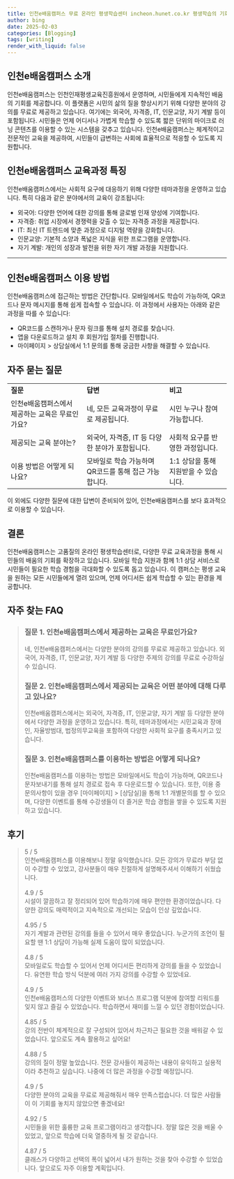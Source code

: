 ```yaml
---
title: 인천e배움캠퍼스 무료 온라인 평생학습센터 incheon.hunet.co.kr 평생학습의 기회
author: bing
date: 2025-02-03
categories: [Blogging]
tags: [writing]
render_with_liquid: false
---
```



<h2 id='인천e배움캠퍼스_소개'>인천e배움캠퍼스 소개</h2>

<p>인천e배움캠퍼스는 인천인재평생교육진흥원에서 운영하며, 시민들에게 지속적인 배움의 기회를 제공합니다. 이 플랫폼은 시민의 삶의 질을 향상시키기 위해 다양한 분야의 강의를 무료로 제공하고 있습니다. 여기에는 외국어, 자격증, IT, 인문교양, 자기 계발 등이 포함됩니다. 시민들은 언제 어디서나 가볍게 학습할 수 있도록 짧은 단위의 마이크로 러닝 콘텐츠를 이용할 수 있는 시스템을 갖추고 있습니다. 인천e배움캠퍼스는 체계적이고 전문적인 교육을 제공하여, 시민들이 급변하는 사회에 효율적으로 적응할 수 있도록 지원합니다.</p>

<h2 id='교육과정_특징'>인천e배움캠퍼스 교육과정 특징</h2>

<p>인천e배움캠퍼스에서는 사회적 요구에 대응하기 위해 다양한 테마과정을 운영하고 있습니다. 특히 다음과 같은 분야에서의 교육이 강조됩니다:</p>

<ul>
    <li>외국어: 다양한 언어에 대한 강의를 통해 글로벌 인재 양성에 기여합니다.</li>
    <li>자격증: 취업 시장에서 경쟁력을 갖출 수 있는 자격증 과정을 제공합니다.</li>
    <li>IT: 최신 IT 트렌드에 맞춘 과정으로 디지털 역량을 강화합니다.</li>
    <li>인문교양: 기본적 소양과 폭넓은 지식을 위한 프로그램을 운영합니다.</li>
    <li>자기 계발: 개인의 성장과 발전을 위한 자기 개발 과정을 지원합니다.</li>
</ul>

<hr />

<h2 id='이용_방법'>인천e배움캠퍼스 이용 방법</h2>

<p>인천e배움캠퍼스에 접근하는 방법은 간단합니다. 모바일에서도 학습이 가능하여, QR코드나 문자 메시지를 통해 쉽게 접속할 수 있습니다. 이 과정에서 사용자는 아래와 같은 과정을 따를 수 있습니다:</p>

<ul>
    <li>QR코드를 스캔하거나 문자 링크를 통해 설치 경로를 찾습니다.</li>
    <li>앱을 다운로드하고 설치 후 회원가입 절차를 진행합니다.</li>
    <li>마이페이지 > 상담실에서 1:1 문의를 통해 궁금한 사항을 해결할 수 있습니다.</li>
</ul>

<h2 id='자주_묻는_질문'>자주 묻는 질문</h2>

<table>
    <tr>
        <td><b>질문</b></td>
        <td><b>답변</b></td>
        <td><b>비고</b></td>
    </tr>
    <tr>
        <td>인천e배움캠퍼스에서 제공하는 교육은 무료인가요?</td>
        <td>네, 모든 교육과정이 무료로 제공됩니다.</td>
        <td>시민 누구나 참여 가능합니다.</td>
    </tr>
    <tr>
        <td>제공되는 교육 분야는?</td>
        <td>외국어, 자격증, IT 등 다양한 분야가 포함됩니다.</td>
        <td>사회적 요구를 반영한 과정입니다.</td>
    </tr>
    <tr>
        <td>이용 방법은 어떻게 되나요?</td>
        <td>모바일로 학습 가능하며 QR코드를 통해 접근 가능합니다.</td>
        <td>1:1 상담을 통해 지원받을 수 있습니다.</td>
    </tr>
</table>

<p>이 외에도 다양한 질문에 대한 답변이 준비되어 있어, 인천e배움캠퍼스를 보다 효과적으로 이용할 수 있습니다.</p>

<h2 id='결론'>결론</h2>

<p>인천e배움캠퍼스는 고품질의 온라인 평생학습센터로, 다양한 무료 교육과정을 통해 시민들의 배움의 기회를 확장하고 있습니다. 모바일 학습 지원과 함께 1:1 상담 서비스로 시민들이 필요한 학습 경험을 극대화할 수 있도록 돕고 있습니다. 이 캠퍼스는 평생 교육을 원하는 모든 시민들에게 열려 있으며, 언제 어디서든 쉽게 학습할 수 있는 환경을 제공합니다.</p>


<h2 id='자주_찾는_FAQ'>자주 찾는 FAQ</h2>
<div itemscope="" itemtype="https://schema.org/FAQPage"> 
<blockquote> 
<div itemscope="" itemprop="mainEntity" itemtype="https://schema.org/Question"> 
<h3 itemprop="name">질문 1. 인천e배움캠퍼스에서 제공하는 교육은 무료인가요?</h3> 
<div itemscope="" itemprop="acceptedAnswer" itemtype="https://schema.org/Answer"> 
<span itemprop="text"> 
<p>네, 인천e배움캠퍼스에서는 다양한 분야의 강의를 무료로 제공하고 있습니다. 외국어, 자격증, IT, 인문교양, 자기 계발 등 다양한 주제의 강의를 무료로 수강하실 수 있습니다.</p> 
</span> 
</div> 
</div> 
<div itemscope="" itemprop="mainEntity" itemtype="https://schema.org/Question"> 
<h3 itemprop="name">질문 2. 인천e배움캠퍼스에서 제공되는 교육은 어떤 분야에 대해 다루고 있나요?</h3> 
<div itemscope="" itemprop="acceptedAnswer" itemtype="https://schema.org/Answer"> 
<span itemprop="text"> 
<p>인천e배움캠퍼스에서는 외국어, 자격증, IT, 인문교양, 자기 계발 등 다양한 분야에서 다양한 과정을 운영하고 있습니다. 특히, 테마과정에서는 시민교육과 장애인, 자율방범대, 법정의무교육을 포함하여 다양한 사회적 요구를 충족시키고 있습니다.</p> 
</span> 
</div> 
</div> 
<div itemscope="" itemprop="mainEntity" itemtype="https://schema.org/Question"> 
<h3 itemprop="name">질문 3. 인천e배움캠퍼스를 이용하는 방법은 어떻게 되나요?</h3> 
<div itemscope="" itemprop="acceptedAnswer" itemtype="https://schema.org/Answer"> 
<span itemprop="text"> 
<p>인천e배움캠퍼스를 이용하는 방법은 모바일에서도 학습이 가능하며, QR코드나 문자보내기를 통해 설치 경로로 접속 후 다운로드할 수 있습니다. 또한, 이용 중 문의사항이 있을 경우 [마이페이지] > [상담실]을 통해 1:1 개별문의를 할 수 있으며, 다양한 이벤트를 통해 수강생들이 더 즐거운 학습 경험을 쌓을 수 있도록 지원하고 있습니다.</p> 
</span> 
</div> 
</div> 
</blockquote> 
</div>
<h2 id='후기'>후기</h2>
<div itemscope itemtype="https://schema.org/Product">
  <blockquote>
  <div itemprop="review" itemscope itemtype="https://schema.org/Review">
      <div itemprop="reviewRating" itemscope itemtype="https://schema.org/Rating"> <span itemprop="ratingValue">5</span> / <span itemprop="bestRating">5</span> </div>
      <span itemprop="reviewBody">인천e배움캠퍼스를 이용해보니 정말 유익했습니다. 모든 강의가 무료라 부담 없이 수강할 수 있었고, 강사분들이 매우 친절하게 설명해주셔서 이해하기 쉬웠습니다.</span>
  </div>
  <br>
  <div itemprop="review" itemscope itemtype="https://schema.org/Review">
      <div itemprop="reviewRating" itemscope itemtype="https://schema.org/Rating"> <span itemprop="ratingValue">4.9</span> / <span itemprop="bestRating">5</span> </div>
      <span itemprop="reviewBody">시설이 깔끔하고 잘 정리되어 있어 학습하기에 매우 편안한 환경이었습니다. 다양한 강의도 매력적이고 지속적으로 개선되는 모습이 인상 깊었습니다.</span>
  </div>
  <br>
  <div itemprop="review" itemscope itemtype="https://schema.org/Review">
      <div itemprop="reviewRating" itemscope itemtype="https://schema.org/Rating"> <span itemprop="ratingValue">4.95</span> / <span itemprop="bestRating">5</span> </div>
      <span itemprop="reviewBody">자기 계발과 관련된 강의를 들을 수 있어서 매우 좋았습니다. 누군가의 조언이 필요할 땐 1:1 상담이 가능해 실제 도움이 많이 되었습니다.</span>
  </div>
  <br>
  <div itemprop="review" itemscope itemtype="https://schema.org/Review">
      <div itemprop="reviewRating" itemscope itemtype="https://schema.org/Rating"> <span itemprop="ratingValue">4.8</span> / <span itemprop="bestRating">5</span> </div>
      <span itemprop="reviewBody">모바일로도 학습할 수 있어서 언제 어디서든 편리하게 강의를 들을 수 있었습니다. 유연한 학습 방식 덕분에 여러 가지 강의를 수강할 수 있었네요.</span>
  </div>
  <br>
  <div itemprop="review" itemscope itemtype="https://schema.org/Review">
      <div itemprop="reviewRating" itemscope itemtype="https://schema.org/Rating"> <span itemprop="ratingValue">4.9</span> / <span itemprop="bestRating">5</span> </div>
      <span itemprop="reviewBody">인천e배움캠퍼스의 다양한 이벤트와 보너스 프로그램 덕분에 참여할 리워드를 잊지 않고 즐길 수 있었습니다. 학습하면서 재미를 느낄 수 있던 경험이었습니다.</span>
  </div>
  <br>
  <div itemprop="review" itemscope itemtype="https://schema.org/Review">
      <div itemprop="reviewRating" itemscope itemtype="https://schema.org/Rating"> <span itemprop="ratingValue">4.85</span> / <span itemprop="bestRating">5</span> </div>
      <span itemprop="reviewBody">강의 전반이 체계적으로 잘 구성되어 있어서 차근차근 필요한 것을 배워갈 수 있었습니다. 앞으로도 계속 활용하고 싶어요!</span>
  </div>
  <br>
  <div itemprop="review" itemscope itemtype="https://schema.org/Review">
      <div itemprop="reviewRating" itemscope itemtype="https://schema.org/Rating"> <span itemprop="ratingValue">4.88</span> / <span itemprop="bestRating">5</span> </div>
      <span itemprop="reviewBody">강의의 질이 정말 높았습니다. 전문 강사들이 제공하는 내용이 유익하고 실용적이라 추천하고 싶습니다. 나중에 더 많은 과정을 수강할 예정입니다.</span>
  </div>
  <br>
  <div itemprop="review" itemscope itemtype="https://schema.org/Review">
      <div itemprop="reviewRating" itemscope itemtype="https://schema.org/Rating"> <span itemprop="ratingValue">4.9</span> / <span itemprop="bestRating">5</span> </div>
      <span itemprop="reviewBody">다양한 분야의 교육을 무료로 제공해줘서 매우 만족스럽습니다. 더 많은 사람들이 이 기회를 놓치지 않았으면 좋겠네요!</span>
  </div>
  <br>
  <div itemprop="review" itemscope itemtype="https://schema.org/Review">
      <div itemprop="reviewRating" itemscope itemtype="https://schema.org/Rating"> <span itemprop="ratingValue">4.92</span> / <span itemprop="bestRating">5</span> </div>
      <span itemprop="reviewBody">시민들을 위한 훌륭한 교육 프로그램이라고 생각합니다. 정말 많은 것을 배울 수 있었고, 앞으로 학습에 더욱 열중하게 될 것 같습니다.</span>
  </div>
  <br>
  <div itemprop="review" itemscope itemtype="https://schema.org/Review">
      <div itemprop="reviewRating" itemscope itemtype="https://schema.org/Rating"> <span itemprop="ratingValue">4.87</span> / <span itemprop="bestRating">5</span> </div>
      <span itemprop="reviewBody">클래스가 다양하고 선택의 폭이 넓어서 내가 원하는 것을 찾아 수강할 수 있었습니다. 앞으로도 자주 이용할 계획입니다.</span>
  </div>
  </blockquote>
</div>
